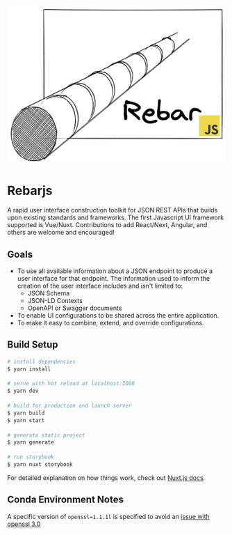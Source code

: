 ![Rebarjs Logo](rebarjs-logo-sm.png)
# Rebarjs
A rapid user interface construction toolkit for JSON REST APIs that builds upon
existing standards and frameworks. The first Javascript UI framework supported
is Vue/Nuxt. Contributions to add React/Next, Angular, and others are welcome
and encouraged!

## Goals
* To use all available information about a JSON endpoint to produce a user interface for that endpoint.
  The information used to inform the creation of the user interface includes and isn't limited to:
  * JSON Schema
  * JSON-LD Contexts
  * OpenAPI or Swagger documents
* To enable UI configurations to be shared across the entire application.
* To make it easy to combine, extend, and override configurations.

## Build Setup

```bash
# install dependencies
$ yarn install

# serve with hot reload at localhost:3000
$ yarn dev

# build for production and launch server
$ yarn build
$ yarn start

# generate static project
$ yarn generate

# run storybook
$ yarn nuxt storybook
```

For detailed explanation on how things work, check out [Nuxt.js docs](https://nuxtjs.org).

## Conda Environment Notes

A specific version of `openssl=1.1.1l` is specified to avoid an [issue with openssl 3.0](https://stackoverflow.com/questions/69692842/error0308010cdigital-envelope-routinesunsupported)